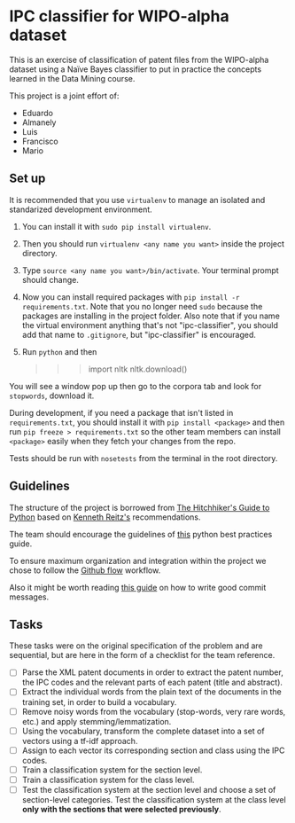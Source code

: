 # IPC classifier for WIPO-alpha dataset

This is an exercise of classification of patent files from the WIPO-alpha dataset using a Naïve 
Bayes classifier to put in practice the concepts learned in the Data Mining course.

This project is a joint effort of:
* Eduardo
* Almanely
* Luis
* Francisco
* Mario

## Set up
It is recommended that you use `virtualenv` to manage an isolated and standarized development environment. 
1. You can install it with `sudo pip install virtualenv`. 
2. Then you should run `virtualenv <any name you want>` inside the project directory.
3. Type `source <any name you want>/bin/activate`. Your terminal prompt should change.
4. Now you can install required packages with `pip install -r requirements.txt`. Note that you no longer need `sudo` because the packages are installing in the project folder. Also note that if you name the virtual environment anything that's not "ipc-classifier", you should add that name to `.gitignore`, but "ipc-classifier" is encouraged.
5. Run `python` and then

    >>> import nltk
	>>> nltk.download()
	
You will see a window pop up then go to the corpora tab and look for `stopwords`, download it.

During development, if you need a package that isn't listed in `requirements.txt`, you should install it with `pip install <package>` and then run `pip freeze > requirements.txt` so the other team members can install `<package>` easily when they fetch your changes from the repo.

Tests should be run with `nosetests` from the terminal in the root directory.

## Guidelines
The structure of the project is borrowed from [The Hitchhiker's Guide to Python](http://python-guide-pt-br.readthedocs.io/en/latest/writing/structure/) based on [Kenneth Reitz's](https://github.com/kennethreitz/samplemod) recommendations.

The team should encourage the guidelines of [this](https://gist.github.com/sloria/7001839) python best practices guide.

To ensure maximum organization and integration within the project we chose to follow the [Github flow](https://guides.github.com/introduction/flow/) workflow.

Also it might be worth reading [this guide](https://chris.beams.io/posts/git-commit/) on how to write good commit messages.

## Tasks
These tasks were on the original specification of the problem and are sequential, but are here in the form of a checklist for the team reference.

- [ ] Parse the XML patent documents in order to extract the patent number, the IPC codes and the relevant parts of each patent (title and abstract).
- [ ] Extract the individual words from the plain text of the documents in the training set, in order to build a vocabulary.
- [ ] Remove noisy words from the vocabulary (stop-words, very rare words, etc.) and apply stemming/lemmatization.
- [ ] Using the vocabulary, transform the complete dataset into a set of vectors using a tf-idf approach.
- [ ] Assign to each vector its corresponding section and class using the IPC codes.
- [ ] Train a classification system for the section level.
- [ ] Train a classification system for the class level.
- [ ] Test the classification system at the section level and choose a set of section-level categories. Test the classification system at the class level **only with the sections that were selected previously**.
